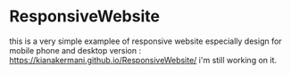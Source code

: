 # ResponsiveWebsite
this is a very simple examplee of responsive website especially design for mobile phone and desktop version :
https://kianakermani.github.io/ResponsiveWebsite/
i'm still working on it.
